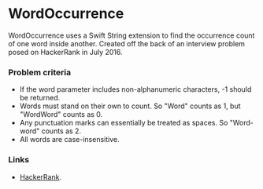 WordOccurrence
==============

WordOccurrence uses a Swift String extension to find the occurrence count of one word inside another. Created off the back of an interview problem posed on HackerRank in July 2016.

### Problem criteria

* If the word parameter includes non-alphanumeric characters, -1 should be returned.
* Words must stand on their own to count. So "Word" counts as 1, but "WordWord" counts as 0.
* Any punctuation marks can essentially be treated as spaces. So "Word-word" counts as 2.
* All words are case-insensitive.

### Links

* [HackerRank](https://www.hackerrank.com).